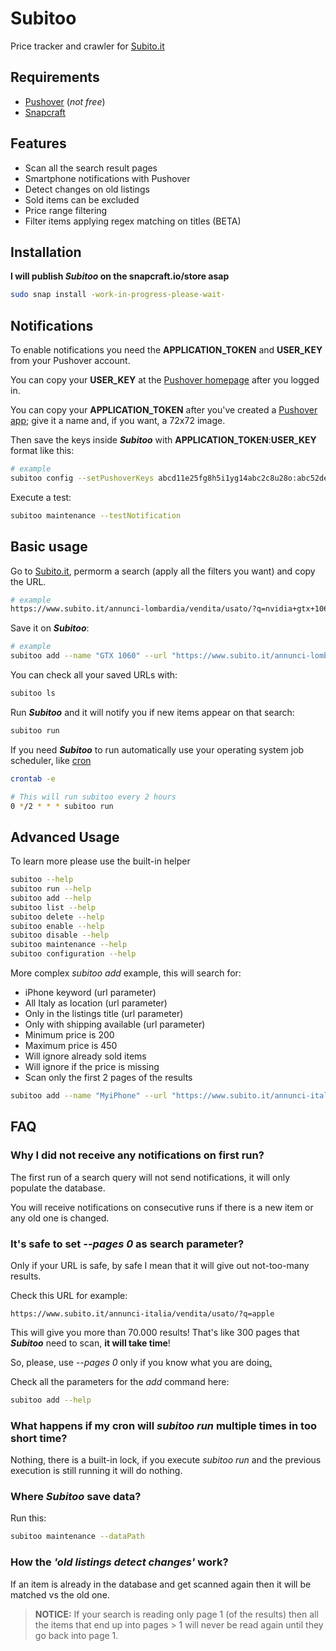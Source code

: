 # Subitoo

Price tracker and crawler for [Subito.it](https://www.subito.it)




## Requirements
- [Pushover](https://pushover.net) (*not free*)
- [Snapcraft](https://snapcraft.io/docs/installing-snapd)


## Features

- Scan all the search result pages
- Smartphone notifications with Pushover
- Detect changes on old listings
- Sold items can be excluded
- Price range filtering
- Filter items applying regex matching on titles (BETA)


## Installation

**I will publish *Subitoo* on the snapcraft.io/store asap**

```bash
sudo snap install -work-in-progress-please-wait-
```
    
## Notifications

To enable notifications you need the **APPLICATION_TOKEN** and **USER_KEY** from your Pushover account.

You can copy your **USER_KEY** at the [Pushover homepage](https://pushover.net) after you logged in.

You can copy your **APPLICATION_TOKEN** after you've created a [Pushover app](https://pushover.net/apps/build); give it a name and, if you want, a 72x72 image.

Then save the keys inside ***Subitoo*** with **APPLICATION_TOKEN**:**USER_KEY** format like this:
```bash
# example
subitoo config --setPushoverKeys abcd11e25fg8h5i1yg14abc2c8u28o:abc52de1tx9z315ppq5zzb43a1v6hc
```

Execute a test:
```bash
subitoo maintenance --testNotification
```
## Basic usage
Go to [Subito.it](https://www.subito.it), permorm a search (apply all the filters you want) and copy the URL.

```bash
# example
https://www.subito.it/annunci-lombardia/vendita/usato/?q=nvidia+gtx+1060&qso=true
```
Save it on ***Subitoo***:
```bash
# example
subitoo add --name "GTX 1060" --url "https://www.subito.it/annunci-lombardia/vendita/usato/?q=nvidia+gtx+1060&qso=true"
```
You can check all your saved URLs with:
```bash
subitoo ls
```
Run ***Subitoo*** and it will notify you if new items appear on that search:
```bash
subitoo run
```
If you need ***Subitoo*** to run automatically use your operating system job scheduler, like [cron](https://en.wikipedia.org/wiki/Cron)
```bash
crontab -e
```
```bash
# This will run subitoo every 2 hours
0 */2 * * * subitoo run
```
## Advanced Usage

To learn more please use the built-in helper
```bash
subitoo --help
subitoo run --help
subitoo add --help
subitoo list --help
subitoo delete --help
subitoo enable --help
subitoo disable --help
subitoo maintenance --help
subitoo configuration --help
```

More complex *subitoo add* example, this will search for:
- iPhone keyword (url parameter)
- All Italy as location (url parameter)
- Only in the listings title (url parameter)
- Only with shipping available (url parameter)
- Minimum price is 200
- Maximum price is 450
- Will ignore already sold items
- Will ignore if the price is missing
- Scan only the first 2 pages of the results

```bash
subitoo add --name "MyiPhone" --url "https://www.subito.it/annunci-italia/vendita/usato/?q=iPhone&qso=true&shp=true" --pages 2 --minPrice 200 --maxPrice 450 --skipNoPrice --skipSold
```

## FAQ

### Why I did not receive any notifications on first run?

The first run of a search query will not send notifications, it will only populate the database.

You will receive notifications on consecutive runs if there is a new item or any old one is changed.

### It's safe to set *--pages 0* as search parameter?

Only if your URL is safe, by safe I mean that it will give out not-too-many results.

Check this URL for example:
```
https://www.subito.it/annunci-italia/vendita/usato/?q=apple
```
This will give you more than 70.000 results! That's like 300 pages that ***Subitoo*** need to scan, **it will take time**!

So, please, use *--pages 0* only if you know what you are doing[.](https://knowyourmeme.com/memes/you-know-nothing-jon-snow)

Check all the parameters for the *add* command here:
```bash
subitoo add --help
```

### What happens if my cron will *subitoo run* multiple times in too short time?
Nothing, there is a built-in lock, if you execute *subitoo run* and the previous execution is still running it will do nothing.

### Where ***Subitoo*** save data?
Run this:
```bash
subitoo maintenance --dataPath
```

### How the *'old listings detect changes'* work?
If an item is already in the database and get scanned again then it will be matched vs the old one.

> **NOTICE:** If your search is reading only page 1 (of the results) then all the items that end up into pages > 1 will never be read again until they go back into page 1.